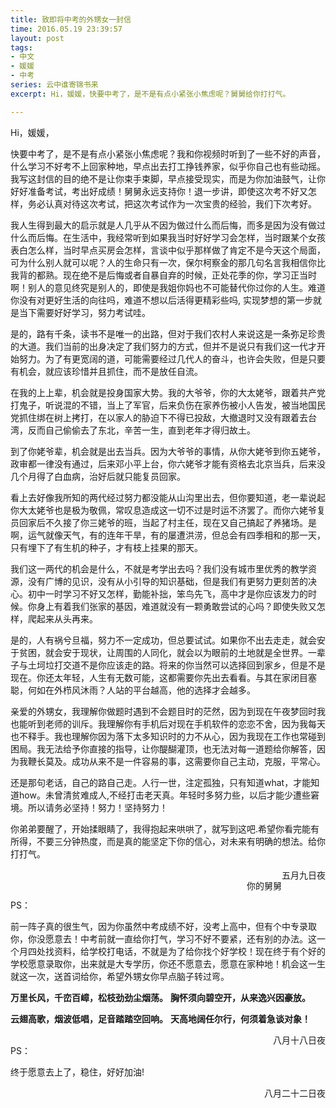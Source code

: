 ```yaml
---
title: 致即将中考的外甥女一封信
time: 2016.05.19 23:39:57
layout: post
tags:
- 中文
- 媛媛
- 中考
series: 云中谁寄锦书来
excerpt: Hi，媛媛，快要中考了，是不是有点小紧张小焦虑呢？舅舅给你打打气。

---
```

Hi，媛媛，

快要中考了，是不是有点小紧张小焦虑呢？我和你视频时听到了一些不好的声音，什么学习不好考不上回家种地，早点出去打工挣钱养家，似乎你自己也有些动摇。我写这封信的目的绝不是让你束手束脚，早点接受现实，而是为你加油鼓气，让你好好准备考试，考出好成绩！舅舅永远支持你！退一步讲，即使这次考不好又怎样，务必认真对待这次考试，把这次考试作为一次宝贵的经验，我们下次考好。

我人生得到最大的启示就是人几乎从不因为做过什么而后悔，而多是因为没有做过什么而后悔。在生活中，我经常听到如果我当时好好学习会怎样，当时跟某个女孩表白怎么样，当时早点买房会怎样，言谈中似乎那样做了肯定不是今天这个局面，可为什么别人就可以呢？人的生命只有一次，保尔柯察金的那几句名言我相信你比我背的都熟。现在绝不是后悔或者自暴自弃的时候，正处花季的你，学习正当时啊！别人的意见终究是别人的，即使是我姐你妈也不可能替代你过你的人生。难道你没有对更好生活的向往吗，难道不想以后活得更精彩些吗, 实现梦想的第一步就是当下需要好好学习，努力考试哇。

是的，路有千条，读书不是唯一的出路，但对于我们农村人来说这是一条弥足珍贵的大道。我们当前的出身决定了我们努力的方式，但并不是说只有我们这一代才开始努力。为了有更宽阔的道，可能需要经过几代人的奋斗，也许会失败，但是只要有机会，就应该珍惜并且抓住，而不是放任自流。

在我的上上辈，机会就是投身国家大势。我的大爷爷，你的大太姥爷，跟着共产党打鬼子，听说混的不错，当上了军官，后来负伤在家养伤被小人告发，被当地国民党抓住绑在树上拷打，在以家人的胁迫下不得已投敌，大撤退时又没有跟着去台湾，反而自己偷偷去了东北，辛苦一生，直到老年才得归故土。

到了你姥爷辈，机会就是出去当兵。因为大爷爷的事情，从你大姥爷到你五姥爷，政审都一律没有通过，后来邓小平上台，你六姥爷才能有资格去北京当兵，后来没几个月得了白血病，治好后就只能复员回家。

看上去好像我所知的两代经过努力都没能从山沟里出去，但你要知道，老一辈说起你大太姥爷也是极为敬佩，常叹息造成这一切不过是时运不济罢了。而你六姥爷复员回家后不久接了你三姥爷的班，当起了村主任，现在又自己搞起了养猪场。是啊，运气就像天气，有的连年干旱，有的屡遭洪涝，但总会有四季相和的那一天，只有埋下了有生机的种子，才有枝上挂果的那天。

我们这一两代的机会是什么，不就是考学出去吗？我们没有城市里优秀的教学资源，没有广博的见识，没有从小引导的知识基础，但是我们有更努力更刻苦的决心。初中一时学习不好又怎样，勤能补拙，笨鸟先飞，高中才是你应该发力的时候。你身上有着我们张家的基因，难道就没有一颗勇敢尝试的心吗？即使失败又怎样，爬起来从头再来。

是的，人有祸兮旦福，努力不一定成功，但总要试试。如果你不出去走走，就会安于贫困，就会安于现状，让周围的人同化，就会以为眼前的土地就是全世界。一辈子与土坷垃打交道不是你应该走的路。将来的你当然可以选择回到家乡，但是不是现在。你还太年轻，人生有无数可能，这都需要你先出去看看。与其在家闭目塞聪，何如在外栉风沐雨？人站的平台越高，他的选择才会越多。

亲爱的外甥女，我理解你做题时遇到不会题目时的茫然，因为到现在午夜梦回时我也能听到老师的训斥。我理解你有手机后对现在手机软件的恋恋不舍，因为我每天也不释手。我也理解你因为落下太多知识时的力不从心，因为我现在工作也常碰到困局。我无法给予你直接的指导，让你醍醐灌顶，也无法对每一道题给你解答，因为我鞭长莫及。成功从来不是一件容易的事，这需要你自己主动，克服，平常心。

还是那句老话，自己的路自己走。人行一世，注定孤独，只有知道what，才能知道how。未曾清贫难成人,不经打击老天真。年轻时多努力些，以后才能少遭些窘境。所以请务必坚持！努力！坚持努力！

你弟弟要醒了，开始揉眼睛了，我得抱起来哄哄了，就写到这吧.希望你看完能有所得，不要三分钟热度，而是真的能坚定下你的信心，对未来有明确的想法。给你打打气。
       
<span style="float:right">五月九日夜</span>

<br/>
<span style="float:right">你的舅舅</span>
<br/>

PS：

前一阵子真的很生气，因为你虽然中考成绩不好，没考上高中，但有个中专录取你，你没愿意去！中考前就一直给你打气，学习不好不要紧，还有别的办法。这一个月四处找资料，给学校打电话，不就是为了给你找个好学校！现在终于有个好的学校愿意录取你，出来就是大专学历，你还不愿意去，愿意在家种地！机会这一生就这一次，送首词给你，希望外甥女你早点脑子转过弯。

**万里长风，千峦百嶂，松枝劲劲尘烟荡。**
**胸怀须向碧空开，从来逸兴因豪放。**

**云翅高歌，烟波低唱，足音踏踏空回响。**
**天高地阔任尔行，何须着急谈对象！**

<span style="float:right">八月十八日夜</span>

<br/>
PS：

终于愿意去上了，稳住，好好加油!

<span style="float:right">八月二十二日夜</span>

<br/>

